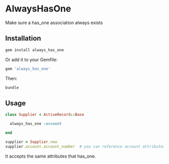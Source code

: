 # AlwaysHasOne

Make sure a has_one association always exists

## Installation

```bash
gem install always_has_one
```

Or add it to your Gemfile:

```ruby
gem 'always_has_one'
```

Then:

```bash
bundle
```

## Usage

```ruby
class Supplier < ActiveRecord::Base

  always_has_one :account

end

supplier = Supplier.new
supplier.account.account_number  # you can reference account attributes without needing to build it first, or check its presence
```

It accepts the same attributes that has_one.

